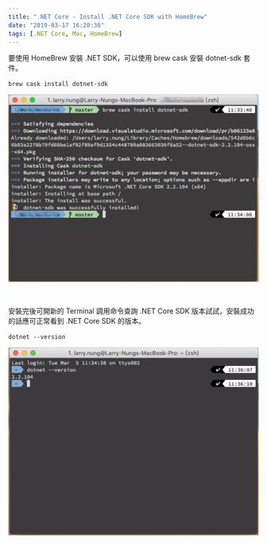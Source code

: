 ```yaml
---
title: ".NET Core - Install .NET Core SDK with HomeBrew"
date: "2019-03-17 16:20:36"
tags: [.NET Core, Mac, HomeBrew]
---
```



要使用 HomeBrew 安裝 .NET SDK，可以使用 brew cask 安裝 dotnet-sdk 套件。  

<!-- More -->

    brew cask install dotnet-sdk

![1.png](1.png)

<br/>


安裝完後可開新的 Terminal 調用命令查詢 .NET Core SDK 版本試試，安裝成功的話應可正常看到 .NET Core SDK 的版本。  

    dotnet --version

![2.png](2.png)
